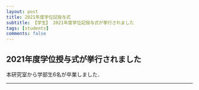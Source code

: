 ```yaml
---
layout: post
title: 2021年度学位記授与式
subtitle: 【学生】 2021年度学位記授与式が挙行されました
tags: [students]
comments: false
---
```

## 2021年度学位授与式が挙行されました

本研究室から学部生6名が卒業しました．
<br>
<hr>

